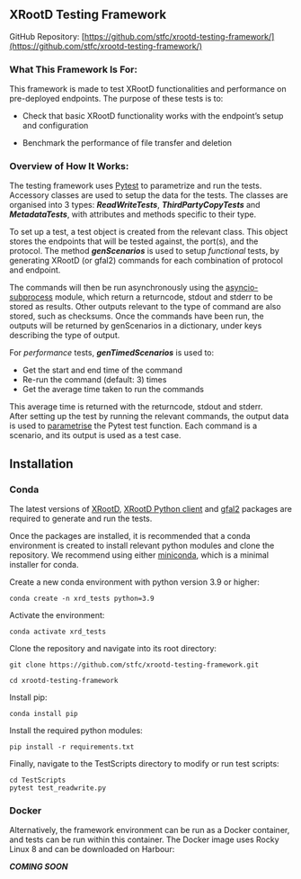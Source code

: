 ## XRootD Testing Framework
GitHub Repository: [https://github.com/stfc/xrootd-testing-framework/](https://github.com/stfc/xrootd-testing-framework/)

### What This Framework Is For:
This framework is made to test XRootD functionalities and performance on pre-deployed endpoints. The purpose of these tests is to:
* Check that basic XRootD functionality works with the endpoint’s setup and configuration
  
* Benchmark the performance of file transfer and deletion


### Overview of How It Works:
The testing framework uses [Pytest](https://docs.pytest.org/en/7.1.x/contents.html) to parametrize and run the tests. Accessory classes are used to setup the data for the tests. The classes are organised into 3 types: **_ReadWriteTests_**, **_ThirdPartyCopyTests_** and **_MetadataTests_**, with attributes and methods specific to their type. 

To set up a test, a test object is created from the relevant class. This object stores the endpoints that will be tested against, the port(s), and the protocol. The method **_genScenarios_** is used to setup _functional_ tests, by generating XRootD (or gfal2) commands for each combination of protocol and endpoint. 

The commands will then be run asynchronously using the [asyncio-subprocess](https://docs.python.org/3/library/asyncio-subprocess.html) module, which return a returncode, stdout and stderr to be stored as results. Other outputs relevant to the type of command are also stored, such as checksums. Once the commands have been run, the outputs will be returned by genScenarios in a dictionary, under keys describing the type of output. 

For _performance_ tests, **_genTimedScenarios_** is used to:
* Get the start and end time of the command
* Re-run the command (default: 3) times
* Get the average time taken to run the commands

This average time is returned with the returncode, stdout and stderr.  
After setting up the test by running the relevant commands, the output data is used to [parametrise](https://docs.pytest.org/en/7.1.x/how-to/parametrize.html#basic-pytest-generate-tests-example) the Pytest test function. Each command is a scenario, and its output is used as a test case. 

## Installation
### Conda
The latest versions of [XRootD](https://github.com/xrootd/xrootd?tab=readme-ov-file), [XRootD Python client](https://pypi.org/project/xrootd/) and [gfal2](https://github.com/cern-fts/gfal2) packages are required to generate and run the tests.
  
Once the packages are installed, it is recommended that a conda environment is created to install relevant python modules and clone the repository. We recommend using either [miniconda](https://docs.anaconda.com/miniconda/miniconda-install/), which is a minimal installer for conda. 

Create a new conda environment with python version 3.9 or higher:
~~~ 
conda create -n xrd_tests python=3.9 
~~~

Activate the environment:
~~~ 
conda activate xrd_tests
~~~

Clone the repository and navigate into its root directory:
~~~	
git clone https://github.com/stfc/xrootd-testing-framework.git

cd xrootd-testing-framework
~~~

Install pip:
~~~
conda install pip
~~~
Install the required python modules:
~~~	
pip install -r requirements.txt
~~~
Finally, navigate to the TestScripts directory to modify or run test scripts:
~~~
cd TestScripts
pytest test_readwrite.py
~~~

### Docker
Alternatively, the framework environment can be run as a Docker container, and tests can be run within this container. The Docker image uses Rocky Linux 8 and can be downloaded on Harbour:

**_COMING SOON_**
